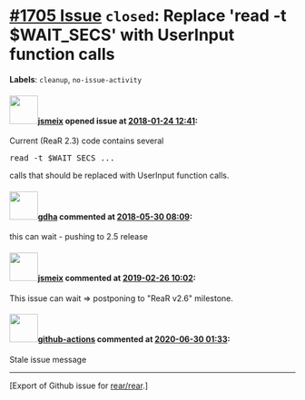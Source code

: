 [\#1705 Issue](https://github.com/rear/rear/issues/1705) `closed`: Replace 'read -t $WAIT\_SECS' with UserInput function calls
==============================================================================================================================

**Labels**: `cleanup`, `no-issue-activity`

#### <img src="https://avatars.githubusercontent.com/u/1788608?u=925fc54e2ce01551392622446ece427f51e2f0ce&v=4" width="50">[jsmeix](https://github.com/jsmeix) opened issue at [2018-01-24 12:41](https://github.com/rear/rear/issues/1705):

Current (ReaR 2.3) code contains several

<pre>
read -t $WAIT_SECS ...
</pre>

calls that should be replaced with UserInput function calls.

#### <img src="https://avatars.githubusercontent.com/u/888633?u=cdaeb31efcc0048d3619651aa18dd4b76e636b21&v=4" width="50">[gdha](https://github.com/gdha) commented at [2018-05-30 08:09](https://github.com/rear/rear/issues/1705#issuecomment-393070257):

this can wait - pushing to 2.5 release

#### <img src="https://avatars.githubusercontent.com/u/1788608?u=925fc54e2ce01551392622446ece427f51e2f0ce&v=4" width="50">[jsmeix](https://github.com/jsmeix) commented at [2019-02-26 10:02](https://github.com/rear/rear/issues/1705#issuecomment-467376105):

This issue can wait =&gt; postponing to "ReaR v2.6" milestone.

#### <img src="https://avatars.githubusercontent.com/in/15368?v=4" width="50">[github-actions](https://github.com/apps/github-actions) commented at [2020-06-30 01:33](https://github.com/rear/rear/issues/1705#issuecomment-651464954):

Stale issue message

------------------------------------------------------------------------

\[Export of Github issue for
[rear/rear](https://github.com/rear/rear).\]
